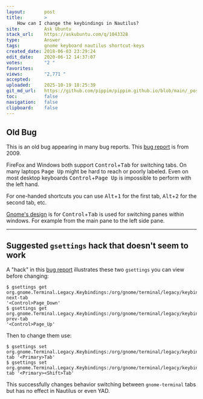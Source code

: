 ```yaml
---
layout:       post
title:        >
    How can I change the keybindings in Nautilus?
site:         Ask Ubuntu
stack_url:    https://askubuntu.com/q/1043328
type:         Answer
tags:         gnome keyboard nautilus shortcut-keys
created_date: 2018-06-03 23:29:24
edit_date:    2020-06-12 14:37:07
votes:        "2 "
favorites:    
views:        "2,771 "
accepted:     
uploaded:     2025-10-19 18:25:39
git_md_url:   https://github.com/pippim/pippim.github.io/blob/main/_posts/2018/2018-06-03-How-can-I-change-the-keybindings-in-Nautilus_.md
toc:          false
navigation:   false
clipboard:    false
---
```


## Old Bug

This is an old bug appearing in many bug reports. This [bug report][1] is from 2009.

FireFox and Windows both support <kbd>Control</kbd>+<kbd>Tab</kbd> for switching tabs. On many laptops <kbd>Page Up</kbd> might be hard to reach or poorly labeled. Even on most desktop keyboards  <kbd>Control</kbd>+<kbd>Page Up</kbd> is impossible to perform with the left hand.

For one-handed shortcuts you can use <kbd>Alt</kbd>+<kbd>1</kbd> for the first tab, <kbd>Alt</kbd>+<kbd>2</kbd> for the second tab, etc.

[Gnome's design][2] is for <kbd>Control</kbd>+<kbd>Tab</kbd> is used for switching panes within windows. For example from the main pane to the left side pane.

----------

## Suggested `gsettings` hack that doesn't seem to work

A "hack" in this [bug report][3] illustrates these two `gsettings` you can view before changing:

``` 
$ gsettings get org.gnome.Terminal.Legacy.Keybindings:/org/gnome/terminal/legacy/keybindings/ next-tab
'<Control>Page_Down'
$ gsettings get org.gnome.Terminal.Legacy.Keybindings:/org/gnome/terminal/legacy/keybindings/ prev-tab
'<Control>Page_Up'
```

Then to change them use:

``` 
$ gsettings set org.gnome.Terminal.Legacy.Keybindings:/org/gnome/terminal/legacy/keybindings/next-tab '<Primary>Tab'
$ gsettings set org.gnome.Terminal.Legacy.Keybindings:/org/gnome/terminal/legacy/keybindings/prev-tab '<Primary><Shift>Tab'
```

This successfully changes behavior switching between `gnome-terminal` tabs but has no effect in Nautilus or even YAD.

  [1]: https://bugs.launchpad.net/hundredpapercuts/+bug/388508
  [2]: https://help.gnome.org/users/gnome-help/stable/keyboard-nav.html.en
  [3]: https://bugzilla.gnome.org/show_bug.cgi?id=738325
